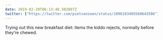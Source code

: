 ```yaml
---
date: 2019-02-20T06:13:48.502807Z
twitter: ["https://twitter.com/pietvanzoen/status/1098103405560643586"]
---
```

Trying out this new breakfast diet: items the kiddo rejects, normally before they’re chewed. 
